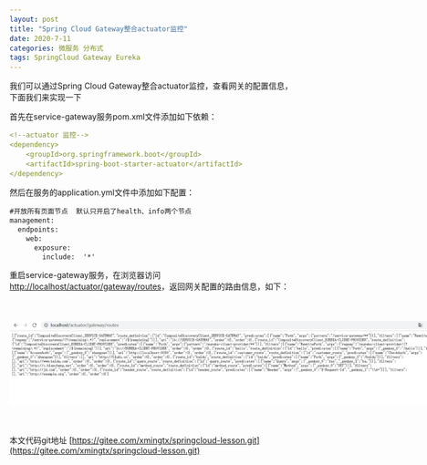 ```yaml
---
layout: post
title: "Spring Cloud Gateway整合actuator监控"
date: 2020-7-11
categories: 微服务 分布式
tags: SpringCloud Gateway Eureka
--- 
```


我们可以通过Spring Cloud Gateway整合actuator监控，查看网关的配置信息，下面我们来实现一下

首先在service-gateway服务pom.xml文件添加如下依赖：

```yaml
<!--actuator 监控-->
<dependency>
    <groupId>org.springframework.boot</groupId>
    <artifactId>spring-boot-starter-actuator</artifactId>
</dependency>
```

然后在服务的application.yml文件中添加如下配置：

```
#开放所有页面节点  默认只开启了health、info两个节点
management:
  endpoints:
    web:
      exposure:
        include:  '*'
```

重启service-gateway服务，在浏览器访问[http://localhost/actuator/gateway/routes](http://localhost/actuator/gateway/routes)，返回网关配置的路由信息，如下：

<div style="width:780px;height:150px;margin:50px auto;">
    <img alt="actuator.png" src="/images/actuator.png" width="780" height="150"/>
</div>


本文代码git地址 [https://gitee.com/xmingtx/springcloud-lesson.git](https://gitee.com/xmingtx/springcloud-lesson.git)